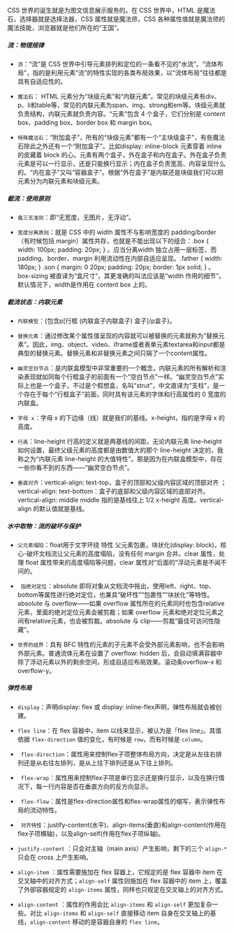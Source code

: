 CSS 世界的诞生就是为图文信息展示服务的。在 CSS 世界中，HTML 是魔法石，选择器就是选择法器，CSS 属性就是魔法师，CSS 各种属性值就是魔法师的魔法技能，浏览器就是他们所在的“王国”。



##### 流：物理规律

- `流`：“流”是 CSS 世界中引导元素排列和定位的一条看不见的“水流”。“流体布局”，指的是利用元素“流”的特性实现的各类布局效果，以“流体布局”往往都是具有自适应性的。

- `魔法石`： HTML 元素分为“块级元素”和“内联元素”。常见的块级元素有div、p、li和table等，常见的内联元素为span、img、strong和em等。块级元素就负责结构，内联元素就负责内容。“元素”包含 4 个盒子，它们分别是 content box、padding box、border box 和 margin box。

- `特殊魔法石`：“附加盒子”，所有的“块级元素”都有一个“主块级盒子”，有些魔法石除此之外还有一个“附加盒子”。比如display: inline-block 元素穿着 inline 的皮藏着 block 的心。元素有两个盒子，外在盒子和内在盒子。外在盒子负责元素是可以一行显示，还是只能换行显示；内在盒子负责宽高、内容呈现什么的。“内在盒子”又叫“容器盒子”。根据“外在盒子”是内联还是块级我们可以把元素分为内联元素和块级元素。

  

##### 截流：使用原则

- `鑫三无准则`：即“无宽度，无图片，无浮动”。

- `宽度分离原则`：就是 CSS 中的 width 属性不与影响宽度的 padding/border（有时候包括 margin）属性共存，也就是不能出现以下的组合：.box { width: 100px; padding: 20px; } 。应当分离width 独立占用一层标签，而padding、border、margin 利用流动性在内部自适应呈现。.father {  width: 180px; } .son {  margin: 0 20px;  padding: 20px;  border: 1px solid; } 。box-sizing 被直译为“盒尺寸”，其更准确的叫法应该是“width 作用的细节”。默认情况下，width是作用在 content box 上的。

  

##### 截流状态：内联元素

- `内联模型`：{包含p[行框 (内联盒子内联盒子) 盒子]/p盒子}。

- `替换元素`：通过修改某个属性值呈现的内容就可以被替换的元素就称为“替换元素”。因此，img、object、video、iframe或者表单元素textarea和input都是典型的替换元素。替换元素和非替换元素之间只隔了一个content属性。

  

- `幽灵空白节点`：是内联盒模型中非常重要的一个概念，内联元素的所有解析和渲染表现就如同每个行框盒子的前面有一个“空白节点”一样。“幽灵空白节点”实际上也是一个盒子，不过是个假想盒，名叫“strut”，中文直译为“支柱”，是一个存在于每个“行框盒子”前面，同时具有该元素的字体和行高属性的 0 宽度的内联盒。

- `字母 x`：字母 x 的下边缘（线）就是我们的基线。x-height，指的是字母 x 的高度。

- `行高`：line-height 行高的定义就是两基线的间距，无论内联元素 line-height 如何设置，最终父级元素的高度都是由数值大的那个 line-height 决定的，我称之为“内联元素 line-height 的大值特性”。那是因为在内联盒模型中，存在一些你看不到的东西——“幽灵空白节点”。

- `垂直对齐`：vertical-align: text-top，盒子的顶部和父级内容区域的顶部对齐 ；vertical-align: text-bottom：盒子的底部和父级内容区域的底部对齐。vertical-align: middle middle 指的是基线往上 1/2 x-height 高度。vertical-align 的默认值就是基线。

  

##### 水中取物：流的破坏与保护

- `父元素塌陷`：float用于文字环绕 特性 父元素包裹，块状化(display: block)，核心-破坏文档流让父元素的高度塌陷，没有任何 margin 合并。clear 属性，处理 float 属性带来的高度塌陷等问题，clear 属性对“后面的”浮动元素是不闻不问的。

- ` 指绝对定位`：absolute 即将对象从文档流中拖出，使用left、right、top、bottom等属性进行绝对定位，也兼具“破坏性”“包裹性”“块状化”等特性。absolute 与 overflow——如果 overflow 属性所在的元素同时也包含relative元素，里面的绝对定位元素会被剪裁；如果 overflow 元素和绝对定位元素之间有relative元素，也会被剪裁。absolute 与 clip——剪裁“最佳可访问性隐藏”。

- `世界的结界`：具有 BFC 特性的元素的子元素不会受外部元素影响，也不会影响外部元素。普通流体元素在设置了 overflow: hidden 后，会自动填满容器中除了浮动元素以外的剩余空间，形成自适应布局效果。滚动条overflow-x 和 overflow-y。

  

##### 弹性布局

- `display`：声明display: flex 或 display: inline-flex声明，弹性布局就会被创建。

  

- `flex line`：在 flex 容器中，item 以线来显示，被认为是「flex line」。其值依据 `flex-direction` 值的变化，有时候是 `row`，而有时候是 `column`。

- ` flex-direction`：属性用来控制flex子项整体布局方向，决定是从左往右排列还是从右往左排列，是从上往下排列还是从下往上排列。

- ` flex-wrap`：属性用来控制flex子项是单行显示还是换行显示，以及在换行情况下，每一行内容是否在垂直方向的反方向显示。

- ` flex-flow`：属性是flex-direction属性和flex-wrap属性的缩写，表示弹性布局的流动特性。

  

- ` 对齐特性`：justify-content(水平)、align-items(垂直)和align-content(作用在flex子项横轴)，以及align-self(作用在flex子项纵轴)。

- `justify-content` ：只会对主轴（main axis）产生影响，剩下的三个 `align-*` 只会在 cross 上产生影响。

- `align-item` ：属性需要施加在 flex 容器上，它规定的是 flex 容器中 item 在交叉轴中的对齐方式；`align-self` 属性则施加在 flex 容器中的 item 上，覆盖了外部容器规定的 `align-items` 属性，同样也只规定在交叉轴上的对齐方式。

- `align-content` ：属性的作用会比 `align-items` 和 `align-self` 更加复杂一些。对比 `align-items` 和 `align-self` 直接移动 item 自身在交叉轴上的基线，`align-content` 移动的是容器自身的 `flex line`。
